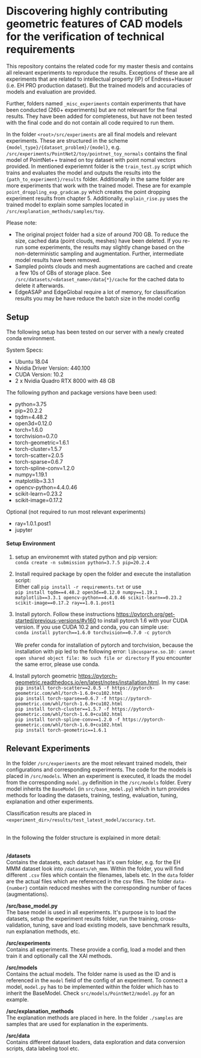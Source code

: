 # Discovering highly contributing geometric features of CAD models for the verification of technical requirements

This repository contains the related code for my master thesis and contains all relevant experiments to reproduce the results.
Exceptions of these are all experiments that are related to intellectual property (IP)
of Endress+Hauser (i.e. EH PRO production dataset). But the trained models and accuracies
of models and evaluation are provided.

Further, folders named `_misc_experiments` contain experiments that have been conducted (260+ experiments) but are
not relevant for the final results. They have been added for completeness, but have not been tested with the final code
and do not contain all code required to run them.

In the folder `<root>/src/experiments` are all final models and relevant experiments. These are structured in the scheme
`{model_type}/{dataset_problem}/{model}`, e.g. `/src/experiments/PointNet2/toy/pointnet_toy_normals` contains the final model
of PointNet++ trained on toy dataset with point nomal vectors provided. In mentioned experiemnt folder is the
`train_test.py` script which trains and evaluates the model and
outputs the results into the `{path_to_experiment}/results` folder.
Additionally in the same folder are more experiments that work with the trained model. These are for example
`point_droppling_exp_gradcam.py` which creates the point dropping experiment results from chapter 5.
Additionally, `explain_rise.py` uses the trained model to explain some samples located in `/src/explanation_methods/samples/toy`.

Please note:
- The original project folder had a size of around 700 GB. To reduce the size, cached data (point clouds, meshes) have been deleted.
If you re-run some experiments, the results may slightly change based on the non-deterministic sampling and augmentation.
Further, intermediate model results have been removed.
- Sampled points clouds and mesh augmentations are cached and create a few 10s of GBs of storage place. See `/src/datasets/<dataset_name>/data{*}/cache`
for the cached data to delete it afterwards.
- EdgeASAP and EdgeGlobal require a lot of memory, for classification results you may be have reduce the batch size in the model config

## Setup

The following setup has been tested on our server with a newly created conda environment.

System Specs:
- Ubuntu 18.04
- Nvidia Driver Version: 440.100
- CUDA Version: 10.2
- 2 x Nvidia Quadro RTX 8000 with 48 GB

The following python and package versions have been used:
- python=3.75
- pip=20.2.2
- tqdm=4.48.2
- open3d=0.12.0
- torch=1.6.0
- torchvision=0.7.0
- torch-geometric=1.6.1
- torch-cluster=1.5.7
- torch-scatter=2.0.5
- torch-sparse=0.6.7
- torch-spline-conv=1.2.0
- numpy=1.19.1
- matplotlib=3.3.1
- opencv-python=4.4.0.46
- scikit-learn=0.23.2
- scikit-image=0.17.2

Optional (not required to run most relevant experiments)
- ray=1.0.1.post1
- jupyter

#### Setup Environment

1) setup an environemnt with stated python and pip version:<br/>
```conda create -n submission python=3.7.5 pip=20.2.4```

2) Install required package by open the folder and execute the installation script: <br/>
Either call
```pip install -r requirements.txt``` or use <br />
```pip install tqdm==4.48.2 open3d==0.12.0 numpy==1.19.1 matplotlib==3.3.1 opencv-python==4.4.0.46 scikit-learn==0.23.2 scikit-image==0.17.2 ray==1.0.1.post1```

3) Install pytorch. Follow these instructions https://pytorch.org/get-started/previous-versions/#v160 to install pytorch 1.6 
with your CUDA version. If you use CUDA 10.2 and conda, you can simple use:<br/>
```conda install pytorch==1.6.0 torchvision==0.7.0 -c pytorch```<br /><br />
We prefer conda for installation of pytorch and torchvision, because the installation with pip led to the following error:
```libcusparse.so.10: cannot open shared object file: No such file or directory```
If you encounter the same error, please use conda.

4) Install pytorch geometric https://pytorch-geometric.readthedocs.io/en/latest/notes/installation.html. In my case:<br/>
```pip install torch-scatter==2.0.5 -f https://pytorch-geometric.com/whl/torch-1.6.0+cu102.html``` <br/>
```pip install torch-sparse==0.6.7 -f https://pytorch-geometric.com/whl/torch-1.6.0+cu102.html``` <br/>
```pip install torch-cluster==1.5.7 -f https://pytorch-geometric.com/whl/torch-1.6.0+cu102.html``` <br/>
```pip install torch-spline-conv==1.2.0 -f https://pytorch-geometric.com/whl/torch-1.6.0+cu102.html``` <br/>
```pip install torch-geometric==1.6.1```

## Relevant Experiments
In the folder ```/src/experiments``` are the most relevant trained models, their configurations and corresponding experiments.
The code for the models is placed in ```/src/models```. When an experiment is executed, it loads the model from the corresponding
```model.py``` definition in the ```/src/models``` folder. Every model inherits
the ```BaseModel``` (in ```src/base_model.py```) which in turn provides methods for loading the datasets, training, testing, evaluation, tuning, explanation and
other experiments.

Classification results are placed in `<experiment_dir>/results/test_latest_model/accuracy.txt`.

<br/>
In the following the folder structure is explained in more detail:
<br />
<br />

**/datasets** <br/>
Contains the datasets, each dataset has it's own folder, e.g. for the EH MMM dataset look into ```/datasets/eh_mmm```.
Within the folder, you will find different `.csv` files which contain the filenames, labels etc. In the `data` folder 
are the actual files which are referenced in the csv files.
The folder `data-{number}` contain reduced meshes with the corresponding number of faces (augmentations).

**/src/base_model.py** <br />
The base model is used in all experiments. It's purpose is to load the datasets, setup the experiment results folder, 
run the training, cross-validation, tuning, save and load existing models, save benchmark results, run explanation methods, etc. 

**/src/experiments** <br />
Contains all experiments. These provide a config, load a model and then train it and optionally call the XAI methods.

**/src/models** <br />
Contains the actual models. The folder name is used as the ID and is referenced in the `model` field of the config
of an experiment.
To connect a model, `model.py` has to be implemented within the folder which has to inherit the BaseModel.
Check `src/models/PointNet2/model.py` for an example. 

**/src/explanation_methods** <br />
The explanation methods are placed in here.
In the folder `./samples` are samples that are used for explanation in the experiments.

**/src/data** <br />
Contains different dataset loaders, data exploration and data conversion scripts, data labeling tool etc.